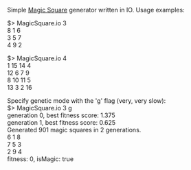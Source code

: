 
Simple [Magic Square](http://en.wikipedia.org/wiki/Magic_square) generator written in IO. Usage examples:

$> MagicSquare.io 3<br/>
8 1 6<br/> 
3 5 7<br/>
4 9 2<br/>

$> MagicSquare.io 4<br/>
1 15 14 4<br/>
12 6  7 9<br/>
8 10 11 5<br/>
13 3 2 16<br/>

Specify genetic mode with the 'g' flag (very, very slow):<br/>
$> MagicSquare.io 3 g<br/>
generation 0, best fitness score: 1.375<br/>
generation 1, best fitness score: 0.625<br/>
Generated 901 magic squares in 2 generations.<br/>
6 1 8<br/>
7 5 3<br/>
2 9 4<br/>
fitness: 0, isMagic: true




